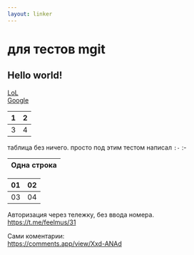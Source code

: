 ```yaml
---
layout: linker
---
```


# для тестов mgit
## Hello world!
[LoL](/)  
[Google](http://google.com)

1 | 2
:-|-:
3 | 4

таблица без ничего. просто под этим тестом написал `:-`
:-


|Одна строка|
|:-:|

|01|02|
|:-|-:|
|03|04|

Авторизация через тележку, без ввода номера.  
<https://t.me/feelmus/31>

Сами коментарии:  
https://comments.app/view/Xxd-ANAd

<script async src="https://comments.app/js/widget.js?2" data-comments-app-website="zuRUPyyL" data-limit="5"></script>
